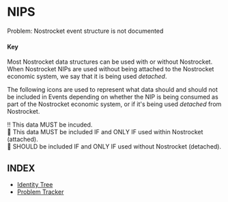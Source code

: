 # NIPS
Problem: Nostrocket event structure is not documented

#### Key
Most Nostrocket data structures can be used with or without Nostrocket. When Nostrocket NIPs are used without being attached to the Nostrocket economic system, we say that it is being used *detached*. 

The following icons are used to represent what data should and should not be included in Events depending on whether the NIP is being consumed as part of the Nostrocket economic system, or if it's being used *detached* from Nostrocket.

‼️ This data MUST be incuded.   
🚀 This data MUST be included IF and ONLY IF used within Nostrocket (attached).  
🍌 SHOULD be included IF and ONLY IF used without Nostrocket (detached).

## INDEX

* [Identity Tree](Identity.md)
* [Problem Tracker](Problems.md)
